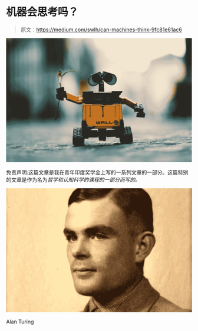 # 机器会思考吗？

> 原文：<https://medium.com/swlh/can-machines-think-9fc81e61ac6>

![](img/4a0c48a9357bea180df8114081c8abb3.png)

免责声明:这篇文章是我在青年印度奖学金上写的一系列文章的一部分。这篇特别的文章是作为名为*哲学和认知科学的课程的一部分而写的。*

![](img/05d959735e2edaf9d5fc0a2057edeb1f.png)

Alan Turing
